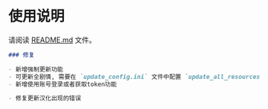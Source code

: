 # 使用说明

请阅读 [README.md](README.md) 文件。


```markdown
### 修复

- 新增强制更新功能
- 可更新全剧情, 需要在 `update_config.ini` 文件中配置 `update_all_resources` 为 `true` 或者 `1`
- 新增使用账号登录或者获取token功能

- 修复更新汉化出现的错误

```
